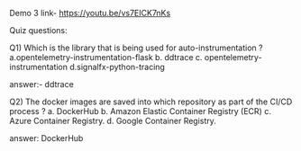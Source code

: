 Demo 3 link- https://youtu.be/vs7EICK7nKs


Quiz questions:

Q1) Which is the library that is being used for auto-instrumentation ?
a.opentelemetry-instrumentation-flask
b. ddtrace
c. opentelemetry-instrumentation
d.signalfx-python-tracing

answer:- ddtrace

Q2) The docker images are saved into which repository as part of the CI/CD process ?
a. DockerHub
b. Amazon Elastic Container Registry (ECR)
c. Azure Container Registry.
d. Google Container Registry.

answer: DockerHub
